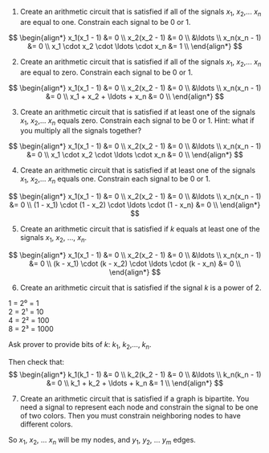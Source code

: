 1. Create an arithmetic circuit that is satisfied if all of the signals $x_1$, $x_2$,... $x_n$ are equal to one. Constrain each signal to be 0 or 1.

$$
\begin{align*}
x_1(x_1 - 1) &= 0 \\
x_2(x_2 - 1) &= 0 \\
&\ldots \\
x_n(x_n - 1) &= 0 \\
x_1 \cdot x_2 \cdot \ldots \cdot x_n &= 1 \\
\end{align*}
$$


2. Create an arithmetic circuit that is satisfied if all of the signals $x_1$, $x_2$,... $x_n$ are equal to zero. Constrain each signal to be 0 or 1.

$$
\begin{align*}
x_1(x_1 - 1) &= 0 \\
x_2(x_2 - 1) &= 0 \\
&\ldots \\
x_n(x_n - 1) &= 0 \\
x_1 + x_2 + \ldots + x_n &= 0 \\
\end{align*}
$$


3. Create an arithmetic circuit that is satisfied if at least one of the signals $x_1$, $x_2$,... $x_n$ equals zero. Constrain each signal to be 0 or 1. Hint: what if you multiply all the signals together?

$$
\begin{align*}
x_1(x_1 - 1) &= 0 \\
x_2(x_2 - 1) &= 0 \\
&\ldots \\
x_n(x_n - 1) &= 0 \\
x_1 \cdot x_2 \cdot \ldots \cdot x_n &= 0 \\
\end{align*}
$$


4. Create an arithmetic circuit that is satisfied if at least one of the signals $x_1$, $x_2$,... $x_n$ equals one. Constrain each signal to be 0 or 1. 

$$
\begin{align*}
x_1(x_1 - 1) &= 0 \\
x_2(x_2 - 1) &= 0 \\
&\ldots \\
x_n(x_n - 1) &= 0 \\
(1 - x_1) \cdot (1 - x_2) \cdot \ldots \cdot (1 - x_n) &= 0 \\
\end{align*}
$$

5. Create an arithmetic circuit that is satisfied if $k$ equals at least one of the signals $x_1$, $x_2$, ..., $x_n$.

$$
\begin{align*}
x_1(x_1 - 1) &= 0 \\
x_2(x_2 - 1) &= 0 \\
&\ldots \\
x_n(x_n - 1) &= 0 \\
(k - x_1) \cdot (k - x_2) \cdot \ldots \cdot (k - x_n) &= 0 \\
\end{align*}
$$


6. Create an arithmetic circuit that is satisfied if the signal $k$ is a power of 2.

1 = 2⁰ = 1  
2 = 2¹ = 10  
4 = 2² = 100  
8 = 2³ = 1000

Ask prover to provide bits of $k$: $k_1$, $k_2$,..., $k_n$.

Then check that:
$$
\begin{align*}
k_1(k_1 - 1) &= 0 \\
k_2(k_2 - 1) &= 0 \\
&\ldots \\
k_n(k_n - 1) &= 0 \\
k_1 + k_2 + \ldots + k_n &= 1 \\
\end{align*}
$$



7. Create an arithmetic circuit that is satisfied if a graph is bipartite. You need a signal to represent each node and constrain the signal to be one of two colors. Then you must constrain neighboring nodes to have different colors.

So $x_1$, $x_2$, ... $x_n$ will be my nodes,
and $y_1$, $y_2$, ... $y_m$ edges.